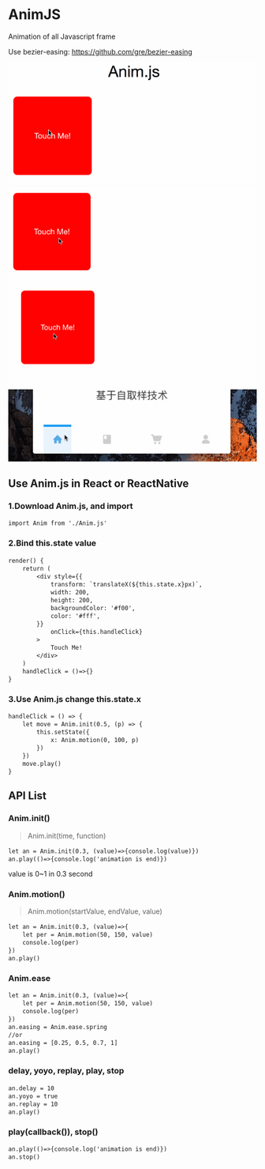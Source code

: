 # AnimJS
Animation of all Javascript frame

Use bezier-easing: https://github.com/gre/bezier-easing

![GIF](./anim.gif)
![GIF](./anim2.gif)
![GIF](./anim3.gif)
![GIF](./canseq.gif)


## Use Anim.js in React or ReactNative
### 1.Download Anim.js, and import
```
import Anim from './Anim.js'
```

### 2.Bind this.state value
```
render() {
	return (
		<div style={{
			transform: `translateX(${this.state.x}px)`,
			width: 200,
			height: 200,
			backgroundColor: '#f00',
			color: '#fff',
		}}
			onClick={this.handleClick}
		>
			Touch Me!
		</div>
	)
	handleClick = ()=>{}
}
```
### 3.Use Anim.js change this.state.x
```
handleClick = () => {
	let move = Anim.init(0.5, (p) => {
		this.setState({
			x: Anim.motion(0, 100, p)
		})
	})
	move.play()
}
```

## API List

### Anim.init()
> Anim.init(time, function)
```
let an = Anim.init(0.3, (value)=>{console.log(value)})
an.play(()=>{console.log('animation is end)})
```
value is 0~1 in 0.3 second

### Anim.motion()
> Anim.motion(startValue, endValue, value)
```
let an = Anim.init(0.3, (value)=>{
	let per = Anim.motion(50, 150, value)
	console.log(per)
})
an.play()
```

### Anim.ease
```
let an = Anim.init(0.3, (value)=>{
	let per = Anim.motion(50, 150, value)
	console.log(per)
})
an.easing = Anim.ease.spring
//or
an.easing = [0.25, 0.5, 0.7, 1]
an.play()
```

### delay, yoyo, replay, play, stop
```
an.delay = 10
an.yoyo = true
an.replay = 10
an.play()
```

### play(callback()), stop()
```
an.play(()=>{console.log('animation is end)})
an.stop()
```
